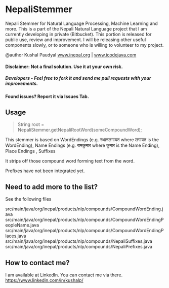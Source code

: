 # NepaliStemmer
Nepali Stemmer for Natural Language Processing, Machine Learning and more. This is a part of the Nepali Natural Language project that I am currently developing in private (Bitbucket). This portion is released for public use, review and improvement. I will be releasing other useful components slowly, or to someone who is willing to volunteer to my project.

@author Kushal Paudyal
www.inepal.org | www.icodejava.com

#### Disclaimer: Not a final solution. Use it at your own risk.
##### Developers - Feel free to fork it and send me pull requests with your improvements.
#### Found issues? Report it via Issues Tab.

## Usage
<blockquote>String root = NepaliStemmer.getNepaliRootWord(someCompoundWord);</blockquote>

This stemmer is based on 
WordEndings (e.g. स्थानलगायत where लगायत is the WordEnding),
Name Endings (e.g. रामकुमार where कुमार is the Name Ending),
Place Endings ,
Suffixes

It strips off those compound word forming text from the word.

Prefixes have not been integrated yet.

## Need to add more to the list?
See the following files

src/main/java/org/inepal/products/nlp/compounds/CompoundWordEnding.java
src/main/java/org/inepal/products/nlp/compounds/CompoundWordEndingPeopleName.java
src/main/java/org/inepal/products/nlp/compounds/CompoundWordEndingPlaces.java
src/main/java/org/inepal/products/nlp/compounds/NepaliSuffixes.java
src/main/java/org/inepal/products/nlp/compounds/NepaliPrefixes.java

## How to contact me?
I am available at LinkedIn. You can contact me via there. https://www.linkedin.com/in/kushalp/

